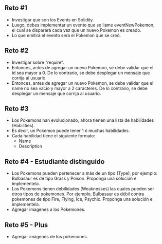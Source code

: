 <h2>Reto #1</h2>

- Investigar que son los Events en Solidity.
- Luego, debes implementar un evento que se llame eventNewPokemon, el cual se disparará cada vez que un nuevo Pokemon es creado.
- Lo que emitirá el evento será el Pokemon que se creó.

<h2>Reto #2</h2>

- Investigar sobre “require”.
- Entonces, antes de agregar un nuevo Pokemon,  se debe validar que el id sea mayor a 0. De lo contrario, se debe desplegar un mensaje que corrija al usuario.
- Entonces, antes de agregar un nuevo Pokemon,  se debe validar que el name no sea vacio y mayor a 2 caracteres. De lo contrario, se debe desplegar un mensaje que corrija al usuario.

<h2>Reto #3</h2>

- Los Pokemons han evolucionado, ahora tienen una lista de habilidades (Habilities).
- Es decir, un Pokemon puede tener 1 ó muchas habilidades.
- Cada habilidad tiene el siguiente formato:
    - Name
    - Description


<h2>Reto #4 - Estudiante distinguido </h2>

- Los Pokemons pueden pertenecer a más de un tipo (Type), por ejemplo: Bulbasaur es de tipo Grass y Poison. Proponga una solución e impleméntela.
- Los Pokemons  tienen debilidades (Weaknesses) las cuales pueden ser otros tipos de pokemones. Por ejemplo, Bulbasaur es débil contra pokemones de tipo Fire, Flying, Ice, Psychic. Proponga una solución e impleméntela.
- Agregar imagenes a los Pokemones.
 

<h2>Reto #5 - Plus</h2>

- Agregar imágenes de los pokemones.
